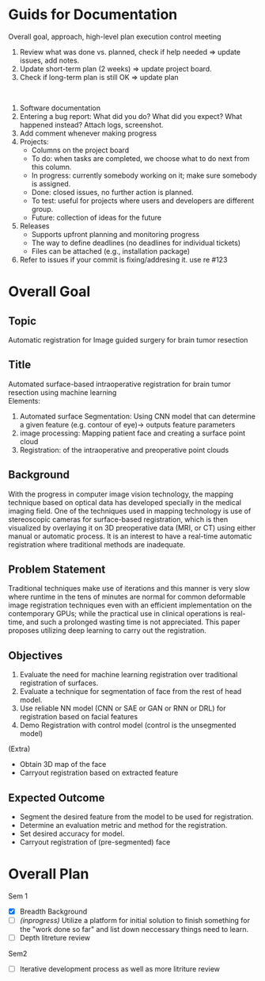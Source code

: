 # Guids for Documentation
Overall goal, approach, high-level plan
execution control meeting
1. Review what was done vs. planned, check if help needed => update issues, add notes.
2. Update short-term plan (2 weeks) => update project board.
3. Check if long-term plan is still OK => update plan
<br>

1. Software documentation
2. Entering a bug report: What did you do? What did you expect? What happened instead? Attach logs, screenshot.
3. Add comment whenever making progress
4. Projects:
   - Columns on the project board
   - To do: when tasks are completed, we choose what to do next from this column.
   - In progress: currently somebody working on it; make sure somebody is assigned.
   - Done: closed issues, no further action is planned.
   - To test: useful for projects where users and developers are different group.
   - Future: collection of ideas for the future
5. Releases 
   - Supports upfront planning and monitoring progress
   - The way to define deadlines (no deadlines for individual tickets)
   - Files can be attached (e.g., installation package)
6. Refer to issues if your commit is fixing/addresing it. use re #123

# Overall Goal

## Topic
Automatic registration for Image guided surgery for brain tumor resection

## Title
Automated surface-based intraoperative registration for brain tumor resection using machine learning
<br>Elements:

1. Automated surface Segmentation: Using CNN model that can determine a given feature (e.g. contour of eye)→ outputs feature parameters
2. image processing: Mapping patient face and creating a surface point cloud
3. Registration: of the intraoperative and preoperative point clouds

## Background
With the progress in computer image vision technology, the mapping technique based on optical data has developed specially in the medical imaging field. One of the techniques used in mapping technology is use of stereoscopic cameras for surface-based registration, which is then visualized by overlaying it on 3D preoperative data (MRI, or CT) using either manual or automatic process. It is an interest to have a real-time automatic registration where traditional methods are inadequate.

## Problem Statement 
Traditional techniques make use of iterations and this manner is very slow where runtime in the tens of minutes are normal for common deformable image registration techniques even with an efficient implementation on the contemporary GPUs; while the practical use in clinical operations is real-time, and such a prolonged wasting time is not appreciated. This paper proposes utilizing deep learning to carry out the registration.

## Objectives

1. Evaluate the need for machine learning registration over traditional registration of surfaces.
2. Evaluate a technique for segmentation of face from the rest of head model.
3. Use reliable NN model (CNN or SAE or GAN or RNN or DRL) for registration based on facial features
4. Demo Registration with control model (control is the unsegmented model)

(Extra)
- Obtain 3D map of the face
- Carryout registration based on extracted feature

## Expected Outcome
- Segment the desired feature from the model to be used for registration.
- Determine an evaluation metric and method for the registration.
- Set desired accuracy for model.
- Carryout registration of (pre-segmented) face


# Overall Plan
Sem 1

- [x] Breadth Background
- [ ] *(inprogress)* Utilize a platform for initial solution to finish something for the "work done so far" and list down neccessary things need to learn.
- [ ] Depth litreture review

Sem2

- [ ] Iterative development process as well as more litriture review
